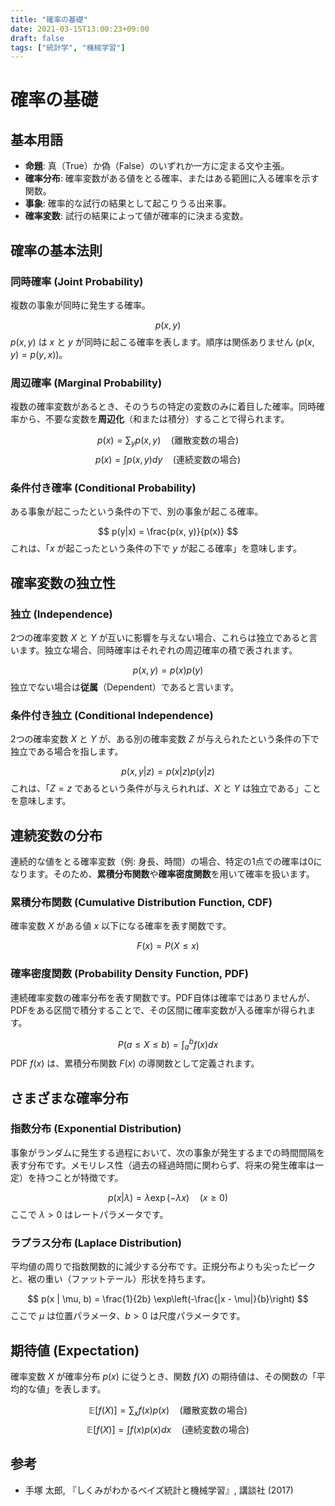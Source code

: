 ```yaml
---
title: "確率の基礎"
date: 2021-03-15T13:00:23+09:00
draft: false
tags: ["統計学", "機械学習"] 
---
```

<!--more-->
# 確率の基礎

## 基本用語
-   **命題**: 真（True）か偽（False）のいずれか一方に定まる文や主張。
-   **確率分布**: 確率変数がある値をとる確率、またはある範囲に入る確率を示す関数。
-   **事象**: 確率的な試行の結果として起こりうる出来事。
-   **確率変数**: 試行の結果によって値が確率的に決まる変数。

## 確率の基本法則

### 同時確率 (Joint Probability)
複数の事象が同時に発生する確率。

$$ p(x, y) $$
$p(x, y)$ は $x$ と $y$ が同時に起こる確率を表します。順序は関係ありません ($p(x, y) = p(y, x)$)。

### 周辺確率 (Marginal Probability)
複数の確率変数があるとき、そのうちの特定の変数のみに着目した確率。同時確率から、不要な変数を**周辺化**（和または積分）することで得られます。

$$ p(x) = \sum_y p(x, y) \quad (\text{離散変数の場合}) $$
$$ p(x) = \int p(x, y) dy \quad (\text{連続変数の場合}) $$

### 条件付き確率 (Conditional Probability)
ある事象が起こったという条件の下で、別の事象が起こる確率。

$$ p(y|x) = \frac{p(x, y)}{p(x)} $$
これは、「$x$ が起こったという条件の下で $y$ が起こる確率」を意味します。

## 確率変数の独立性

### 独立 (Independence)
2つの確率変数 $X$ と $Y$ が互いに影響を与えない場合、これらは独立であると言います。独立な場合、同時確率はそれぞれの周辺確率の積で表されます。

$$ p(x, y) = p(x)p(y) $$
独立でない場合は**従属**（Dependent）であると言います。

### 条件付き独立 (Conditional Independence)
2つの確率変数 $X$ と $Y$ が、ある別の確率変数 $Z$ が与えられたという条件の下で独立である場合を指します。

$$ p(x, y | z) = p(x | z) p(y | z) $$
これは、「$Z=z$ であるという条件が与えられれば、$X$ と $Y$ は独立である」ことを意味します。

## 連続変数の分布

連続的な値をとる確率変数（例: 身長、時間）の場合、特定の1点での確率は0になります。そのため、**累積分布関数**や**確率密度関数**を用いて確率を扱います。

### 累積分布関数 (Cumulative Distribution Function, CDF)
確率変数 $X$ がある値 $x$ 以下になる確率を表す関数です。

$$ F(x) = P(X \le x) $$

### 確率密度関数 (Probability Density Function, PDF)
連続確率変数の確率分布を表す関数です。PDF自体は確率ではありませんが、PDFをある区間で積分することで、その区間に確率変数が入る確率が得られます。

$$ P(a \le X \le b) = \int_a^b f(x) dx $$
PDF $f(x)$ は、累積分布関数 $F(x)$ の導関数として定義されます。

## さまざまな確率分布

### 指数分布 (Exponential Distribution)
事象がランダムに発生する過程において、次の事象が発生するまでの時間間隔を表す分布です。メモリレス性（過去の経過時間に関わらず、将来の発生確率は一定）を持つことが特徴です。

$$ p(x | \lambda) = \lambda \exp(-\lambda x) \quad (x \ge 0) $$
ここで $\lambda > 0$ はレートパラメータです。

### ラプラス分布 (Laplace Distribution)
平均値の周りで指数関数的に減少する分布です。正規分布よりも尖ったピークと、裾の重い（ファットテール）形状を持ちます。

$$ p(x | \mu, b) = \frac{1}{2b} \exp\left(-\frac{|x - \mu|}{b}\right) $$
ここで $\mu$ は位置パラメータ、$b > 0$ は尺度パラメータです。

## 期待値 (Expectation)

確率変数 $X$ が確率分布 $p(x)$ に従うとき、関数 $f(X)$ の期待値は、その関数の「平均的な値」を表します。

$$ \mathbb{E}[f(X)] = \sum_x f(x)p(x) \quad (\text{離散変数の場合}) $$
$$ \mathbb{E}[f(X)] = \int f(x)p(x)dx \quad (\text{連続変数の場合}) $$

## 参考
-   手塚 太郎, 『しくみがわかるベイズ統計と機械学習』, 講談社 (2017)